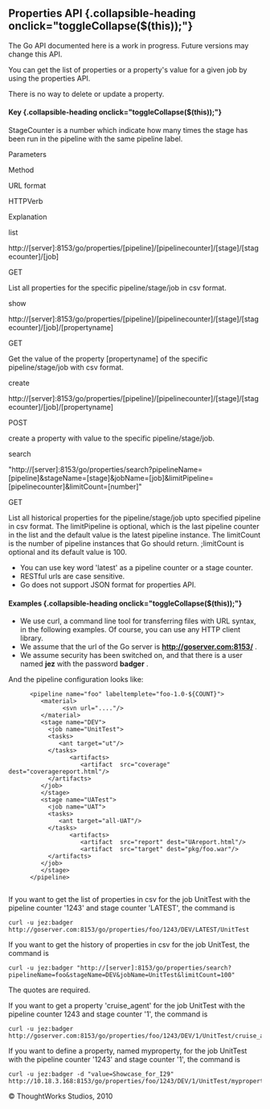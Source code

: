
 

Properties API {.collapsible-heading onclick="toggleCollapse($(this));"}
--------------

The Go API documented here is a work in progress. Future versions may
change this API.

You can get the list of properties or a property's value for a given job
by using the properties API.

There is no way to delete or update a property.

#### Key {.collapsible-heading onclick="toggleCollapse($(this));"}

StageCounter is a number which indicate how many times the stage has
been run in the pipeline with the same pipeline label.

Parameters

Method

URL format

HTTPVerb

Explanation

list

http://[server]:8153/go/properties/[pipeline]/[pipelinecounter]/[stage]/[stagecounter]/[job]

GET

List all properties for the specific pipeline/stage/job in csv format.

show

http://[server]:8153/go/properties/[pipeline]/[pipelinecounter]/[stage]/[stagecounter]/[job]/[propertyname]

GET

Get the value of the property [propertyname] of the specific
pipeline/stage/job with csv format.

create

http://[server]:8153/go/properties/[pipeline]/[pipelinecounter]/[stage]/[stagecounter]/[job]/[propertyname]

POST

create a property with value to the specific pipeline/stage/job.

search

"http://[server]:8153/go/properties/search?pipelineName=[pipeline]&stageName=[stage]&jobName=[job]&limitPipeline=[pipelinecounter]&limitCount=[number]"

GET

List all historical properties for the pipeline/stage/job upto specified
pipeline in csv format. The limitPipeline is optional, which is the last
pipeline counter in the list and the default value is the latest
pipeline instance. The limitCount is the number of pipeline instances
that Go should return. ;limitCount is optional and its default value is
100.

-   You can use key word 'latest' as a pipeline counter or a stage
    counter.
-   RESTful urls are case sensitive.
-   Go does not support JSON format for properties API.

#### Examples {.collapsible-heading onclick="toggleCollapse($(this));"}

-   We use curl, a command line tool for transferring files with URL
    syntax, in the following examples. Of course, you can use any HTTP
    client library.
-   We assume that the url of the Go server is
    **http://goserver.com:8153/** .
-   We assume security has been switched on, and that there is a user
    named **jez** with the password **badger** .

And the pipeline configuration looks like:

``` {.code}
      <pipeline name="foo" labeltemplete="foo-1.0-${COUNT}">
         <material>
               <svn url="...."/>
         </material>
         <stage name="DEV">
           <job name="UnitTest">
           <tasks>
              <ant target="ut"/>
           </tasks>
                 <artifacts>
                    <artifact  src="coverage" dest="coveragereport.html"/>         
           </artifacts>
         </job>
         </stage>
         <stage name="UATest">
           <job name="UAT">
           <tasks>
              <ant target="all-UAT"/>
           </tasks>
                 <artifacts>
                    <artifact  src="report" dest="UAreport.html"/>
                    <artifact  src="target" dest="pkg/foo.war"/>
           </artifacts>
         </job>
         </stage>
      </pipeline>
        
```

If you want to get the list of properties in csv for the job UnitTest
with the pipeline counter '1243' and stage counter 'LATEST', the command
is

``` {.code}
curl -u jez:badger http://goserver.com:8153/go/properties/foo/1243/DEV/LATEST/UnitTest
```

If you want to get the history of properties in csv for the job
UnitTest, the command is

``` {.code}
curl -u jez:badger "http://[server]:8153/go/properties/search?pipelineName=foo&stageName=DEV&jobName=UnitTest&limitCount=100"
```

The quotes are required.

If you want to get a property 'cruise\_agent' for the job UnitTest with
the pipeline counter 1243 and stage counter '1', the command is

``` {.code}
curl -u jez:badger http://goserver.com:8153/go/properties/foo/1243/DEV/1/UnitTest/cruise_agent
```

If you want to define a property, named myproperty, for the job UnitTest
with the pipeline counter '1243' and stage counter '1', the command is

``` {.code}
curl -u jez:badger -d "value=Showcase_for_I29" http://10.18.3.168:8153/go/properties/foo/1243/DEV/1/UnitTest/myproperty
```





© ThoughtWorks Studios, 2010

